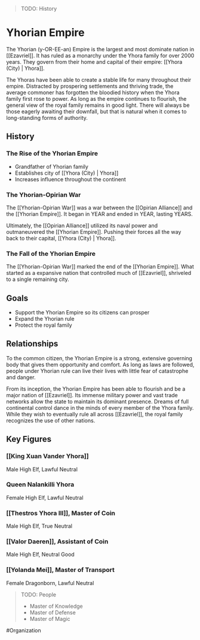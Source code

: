 > TODO: History

# Yhorian Empire
The Yhorian (y-OR-EE-an) Empire is the largest and most dominate nation in [[Ezavriel]]. It has ruled as a monarchy under the Yhora family for over 2000 years. They govern from their home and capital of their empire: [[Yhora (City) | Yhora]].

The Yhoras have been able to create a stable life for many throughout their empire. Distracted by prospering settlements and thriving trade, the average commoner has forgotten the bloodied history when the Yhora family first rose to power. As long as the empire continues to flourish, the general view of the royal family remains in good light. There will always be those eagerly awaiting their downfall, but that is natural when it comes to long-standing forms of authority. 

## History
### The Rise of the Yhorian Empire
- Grandfather of Yhorian family
- Establishes city of [[Yhora (City) | Yhora]] 
- Increases influence throughout the continent

### The Yhorian-Opirian War
The [[Yhorian-Opirian War]] was a war between the [[Opirian Alliance]] and the [[Yhorian Empire]]. It began in YEAR and ended in YEAR, lasting YEARS. 

Ultimately, the [[Opirian Alliance]] utilized its naval power and outmaneuvered the [[Yhorian Empire]]. Pushing their forces all the way back to their capital, [[Yhora (City) | Yhora]]. 

### The Fall of the Yhorian Empire 
The [[Yhorian-Opirian War]] marked the end of the [[Yhorian Empire]]. What started as a expansive nation that controlled much of [[Ezavriel]], shriveled to a single remaining city. 

## Goals
- Support the Yhorian Empire so its citizens can prosper
- Expand the Yhorian rule
- Protect the royal family

## Relationships
To the common citizen, the Yhorian Empire is a strong, extensive governing body that gives them opportunity and comfort. As long as laws are followed, people under Yhorian rule can live their lives with little fear of catastrophe and danger.  

From its inception, the Yhorian Empire has been able to flourish and be a major nation of [[Ezavriel]]. Its immense military power and vast trade networks allow the state to maintain its dominant presence. Dreams of full continental control dance in the minds of every member of the Yhora family. While they wish to eventually rule all across [[Ezavriel]], the royal family recognizes the use of other nations. 

## Key Figures
### [[King Xuan Vander Yhora]]
Male High Elf, Lawful Neutral

### Queen Nalankilli Yhora
Female High Elf, Lawful Neutral

### [[Thestros Yhora III]], Master of Coin
Male High Elf, True Neutral

### [[Valor Daeren]], Assistant of Coin
Male High Elf, Neutral Good

### [[Yolanda Mei]], Master of Transport 
Female Dragonborn, Lawful Neutral

> TODO: People
> - Master of Knowledge
> - Master of Defense
> - Master of Magic

#Organization